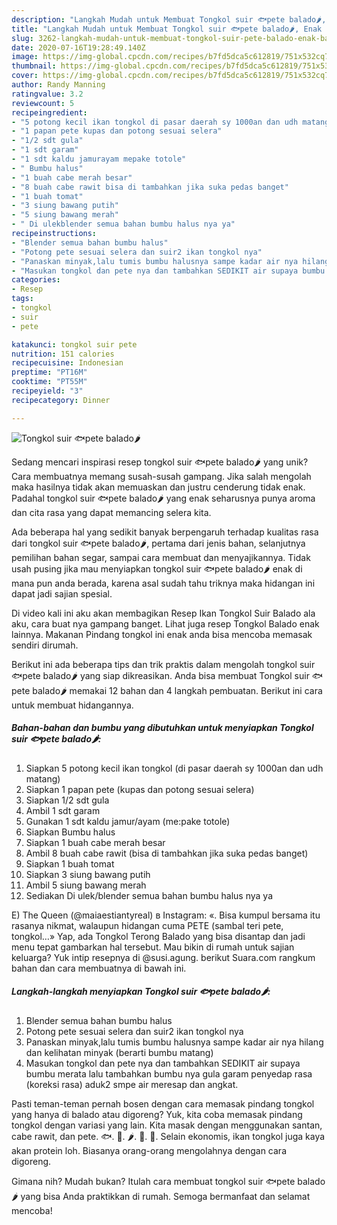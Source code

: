 ```yaml
---
description: "Langkah Mudah untuk Membuat Tongkol suir 🐟pete balado🌶, Enak Banget"
title: "Langkah Mudah untuk Membuat Tongkol suir 🐟pete balado🌶, Enak Banget"
slug: 3262-langkah-mudah-untuk-membuat-tongkol-suir-pete-balado-enak-banget
date: 2020-07-16T19:28:49.140Z
image: https://img-global.cpcdn.com/recipes/b7fd5dca5c612819/751x532cq70/tongkol-suir-🐟pete-balado🌶-foto-resep-utama.jpg
thumbnail: https://img-global.cpcdn.com/recipes/b7fd5dca5c612819/751x532cq70/tongkol-suir-🐟pete-balado🌶-foto-resep-utama.jpg
cover: https://img-global.cpcdn.com/recipes/b7fd5dca5c612819/751x532cq70/tongkol-suir-🐟pete-balado🌶-foto-resep-utama.jpg
author: Randy Manning
ratingvalue: 3.2
reviewcount: 5
recipeingredient:
- "5 potong kecil ikan tongkol di pasar daerah sy 1000an dan udh matang"
- "1 papan pete kupas dan potong sesuai selera"
- "1/2 sdt gula"
- "1 sdt garam"
- "1 sdt kaldu jamurayam mepake totole"
- " Bumbu halus"
- "1 buah cabe merah besar"
- "8 buah cabe rawit bisa di tambahkan jika suka pedas banget"
- "1 buah tomat"
- "3 siung bawang putih"
- "5 siung bawang merah"
- " Di ulekblender semua bahan bumbu halus nya ya"
recipeinstructions:
- "Blender semua bahan bumbu halus"
- "Potong pete sesuai selera dan suir2 ikan tongkol nya"
- "Panaskan minyak,lalu tumis bumbu halusnya sampe kadar air nya hilang dan kelihatan minyak (berarti bumbu matang)"
- "Masukan tongkol dan pete nya dan tambahkan SEDIKIT air supaya bumbu merata lalu tambahkan bumbu nya gula garam penyedap rasa (koreksi rasa) aduk2 smpe air meresap dan angkat."
categories:
- Resep
tags:
- tongkol
- suir
- pete

katakunci: tongkol suir pete 
nutrition: 151 calories
recipecuisine: Indonesian
preptime: "PT16M"
cooktime: "PT55M"
recipeyield: "3"
recipecategory: Dinner

---
```



![Tongkol suir 🐟pete balado🌶](https://img-global.cpcdn.com/recipes/b7fd5dca5c612819/751x532cq70/tongkol-suir-🐟pete-balado🌶-foto-resep-utama.jpg)

Sedang mencari inspirasi resep tongkol suir 🐟pete balado🌶 yang unik? Cara membuatnya memang susah-susah gampang. Jika salah mengolah maka hasilnya tidak akan memuaskan dan justru cenderung tidak enak. Padahal tongkol suir 🐟pete balado🌶 yang enak seharusnya punya aroma dan cita rasa yang dapat memancing selera kita.

Ada beberapa hal yang sedikit banyak berpengaruh terhadap kualitas rasa dari tongkol suir 🐟pete balado🌶, pertama dari jenis bahan, selanjutnya pemilihan bahan segar, sampai cara membuat dan menyajikannya. Tidak usah pusing jika mau menyiapkan tongkol suir 🐟pete balado🌶 enak di mana pun anda berada, karena asal sudah tahu triknya maka hidangan ini dapat jadi sajian spesial.

Di video kali ini aku akan membagikan Resep Ikan Tongkol Suir Balado ala aku, cara buat nya gampang banget. Lihat juga resep Tongkol Balado enak lainnya. Makanan Pindang tongkol ini enak anda bisa mencoba memasak sendiri dirumah.


Berikut ini ada beberapa tips dan trik praktis dalam mengolah tongkol suir 🐟pete balado🌶 yang siap dikreasikan. Anda bisa membuat Tongkol suir 🐟pete balado🌶 memakai 12 bahan dan 4 langkah pembuatan. Berikut ini cara untuk membuat hidangannya.

<!--inarticleads1-->

##### Bahan-bahan dan bumbu yang dibutuhkan untuk menyiapkan Tongkol suir 🐟pete balado🌶:

1. Siapkan 5 potong kecil ikan tongkol (di pasar daerah sy 1000an dan udh matang)
1. Siapkan 1 papan pete (kupas dan potong sesuai selera)
1. Siapkan 1/2 sdt gula
1. Ambil 1 sdt garam
1. Gunakan 1 sdt kaldu jamur/ayam (me:pake totole)
1. Siapkan  Bumbu halus
1. Siapkan 1 buah cabe merah besar
1. Ambil 8 buah cabe rawit (bisa di tambahkan jika suka pedas banget)
1. Siapkan 1 buah tomat
1. Siapkan 3 siung bawang putih
1. Ambil 5 siung bawang merah
1. Sediakan  Di ulek/blender semua bahan bumbu halus nya ya


E) The Queen (@maiaestiantyreal) в Instagram: «. Bisa kumpul bersama itu rasanya nikmat, walaupun hidangan cuma PETE (sambal teri pete, tongkol…» Yap, ada Tongkol Terong Balado yang bisa disantap dan jadi menu tepat gambarkan hal tersebut. Mau bikin di rumah untuk sajian keluarga? Yuk intip resepnya di @susi.agung. berikut Suara.com rangkum bahan dan cara membuatnya di bawah ini. 

<!--inarticleads2-->

##### Langkah-langkah menyiapkan Tongkol suir 🐟pete balado🌶:

1. Blender semua bahan bumbu halus
1. Potong pete sesuai selera dan suir2 ikan tongkol nya
1. Panaskan minyak,lalu tumis bumbu halusnya sampe kadar air nya hilang dan kelihatan minyak (berarti bumbu matang)
1. Masukan tongkol dan pete nya dan tambahkan SEDIKIT air supaya bumbu merata lalu tambahkan bumbu nya gula garam penyedap rasa (koreksi rasa) aduk2 smpe air meresap dan angkat.


Pasti teman-teman pernah bosen dengan cara memasak pindang tongkol yang hanya di balado atau digoreng? Yuk, kita coba memasak pindang tongkol dengan variasi yang lain. Kita masak dengan menggunakan santan, cabe rawit, dan pete. 🐟. 🐠. 🌶️. 🥒. 🥬. Selain ekonomis, ikan tongkol juga kaya akan protein loh. Biasanya orang-orang mengolahnya dengan cara digoreng. 

Gimana nih? Mudah bukan? Itulah cara membuat tongkol suir 🐟pete balado🌶 yang bisa Anda praktikkan di rumah. Semoga bermanfaat dan selamat mencoba!
